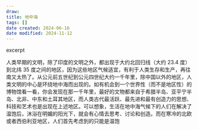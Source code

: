 ```yaml
---
draw:
title: 地中海
tags: []
date created: 2024-06-16
date modified: 2024-11-12
---
```


excerpt

<!-- more -->

人类早期的文明，除了印度的文明之外，都出现于大约北回归线（大约 23.4 度）到北纬 35 度之间的地区，因为这些地区气候适宜，有利于人类生存和生产，再往南又太热了。从公元前五世纪到公元四世纪大约一千年里，除中国以外的地区，人类文明的中心是环绕地中海而出现的。如有机会到一个世界性（而不是地区性）的博物馆看一看，你会发现在那一千年里，最好的文物都来自于希腊半岛、亚平宁半岛、北非、中东和土耳其地区，而人类古代最活跃、最先进和最有创造力的思想、科技和艺术也是出现在上述地区。可以想象，生活在地中海气候下的人们在解决了温饱后，沐浴在明媚的阳光下，就会有心情去思考、讨论和创造。而在寒冷的北欧或者西伯利亚地区，人们首先考虑到的只能是温饱
